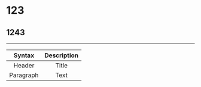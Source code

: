 # 123
## 1243
---
| Syntax      | Description |
| :-----------: | :-----------: |
| Header      | Title       |
| Paragraph   | Text        |
